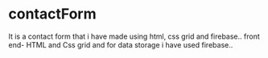 # contactForm

It is a contact form  that i have made using html, css grid and firebase..
 front end- HTML and Css grid and for data storage i have used firebase..
 
